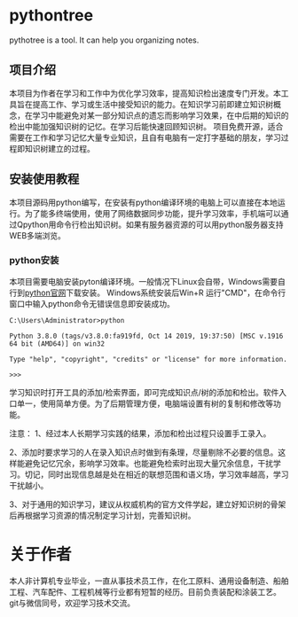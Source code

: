 # pythontree
pythotree is a tool. It can help you organizing notes.

## 项目介绍
本项目为作者在学习和工作中为优化学习效率，提高知识检出速度专门开发。本工具旨在提高工作、学习或生活中接受知识的能力。在知识学习前即建立知识树概念，在学习中能避免对某一部分知识点的遗忘而影响学习效果，在中后期的知识的检出中能加强知识树的记忆。在学习后能快速回顾知识树。
项目免费开源，适合需要在工作和学习记忆大量专业知识，且自有电脑有一定打字基础的朋友，学习过程即知识树建立的过程。

## 安装使用教程
本项目源码用python编写，在安装有python编译环境的电脑上可以直接在本地运行。为了能多终端使用，使用了网络数据同步功能，提升学习效率，手机端可以通过Qpython用命令行检出知识树。如果有服务器资源的可以用python服务器支持WEB多端浏览。
### python安装
本项目需要电脑安装pyton编译环境。一般情况下Linux会自带，Windows需要自行到[python官网](https://www.python.org/downloads/)下载安装。
Windows系统安装后Win+R 运行"CMD"，在命令行窗口中输入python命令无错误信息即安装成功。
```
C:\Users\Administrator>python

Python 3.8.0 (tags/v3.8.0:fa919fd, Oct 14 2019, 19:37:50) [MSC v.1916 64 bit (AMD64)] on win32

Type "help", "copyright", "credits" or "license" for more information.

>>>
```
学习知识时打开工具的添加/检索界面，即可完成知识点/树的添加和检出。软件入口单一，使用简单方便。为了后期管理方便，电脑端设置有树的复制和修改等功能。

注意：
1、经过本人长期学习实践的结果，添加和检出过程只设置手工录入。

2、添加时要求学习的人在录入知识点时做到有条理，尽量剔除不必要的信息。这样能避免记忆冗余，影响学习效率。也能避免检索时出现大量冗余信息，干扰学习。切记，同时出现信息越是处在相近的联想范围和语义场，学习效率越高，学习干扰越小。

3、对于通用的知识学习，建议从权威机构的官方文件学起，建立好知识树的骨架后再根据学习资源的情况制定学习计划，完善知识树。

# 关于作者
本人非计算机专业毕业，一直从事技术员工作，在化工原料、通用设备制造、船舶
工程、汽车配件、工程机械等行业都有短暂的经历。目前负责装配和涂装工艺。git与微信同号，欢迎学习技术交流。